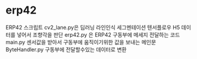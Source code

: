 # erp42
ERP42 스크립트 
cv2_lane.py은 딥러닝 라인인식 세그멘테이션 텐서플로우 H5 데이터를 넣어서 조향각을 판단
erp42.py 은 ERP42 구동부에 메세지 전달하는 코드
main.py 센서값을 받아서 구동부에 움직이기위한 값을 보내는 메인문
ByteHandler.py 구동부에 전달할수있는 데이터로 변환
